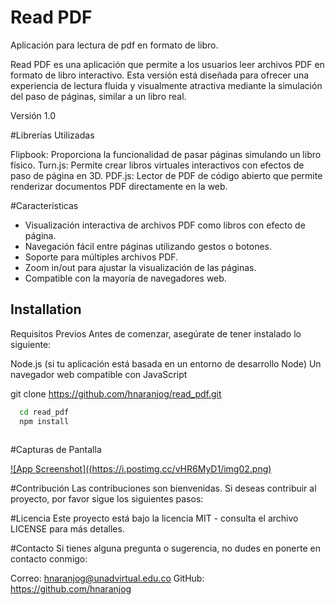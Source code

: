 # Read PDF

Aplicación para lectura de pdf en formato de libro.


Read PDF es una aplicación que permite a los usuarios leer archivos PDF en formato de libro interactivo. Esta versión está diseñada para ofrecer una experiencia de lectura fluida y visualmente atractiva mediante la simulación del paso de páginas, similar a un libro real.

Versión
1.0

#Librerías Utilizadas

Flipbook: Proporciona la funcionalidad de pasar páginas simulando un libro físico.
Turn.js: Permite crear libros virtuales interactivos con efectos de paso de página en 3D.
PDF.js: Lector de PDF de código abierto que permite renderizar documentos PDF directamente en la web.

#Características

* Visualización interactiva de archivos PDF como libros con efecto de página.
* Navegación fácil entre páginas utilizando gestos o botones.
* Soporte para múltiples archivos PDF.
* Zoom in/out para ajustar la visualización de las páginas.
* Compatible con la mayoría de navegadores web.

## Installation

Requisitos Previos
Antes de comenzar, asegúrate de tener instalado lo siguiente:

Node.js (si tu aplicación está basada en un entorno de desarrollo Node)
Un navegador web compatible con JavaScript

git clone https://github.com/hnaranjog/read_pdf.git

```bash
  cd read_pdf
  npm install
  
```

#Capturas de Pantalla

[![App Screenshot]((https://i.postimg.cc/vHR6MyD1/img02.png)](https://postimg.cc/Yj3SfJ6k)

#Contribución
Las contribuciones son bienvenidas. Si deseas contribuir al proyecto, por favor sigue los siguientes pasos:

#Licencia
Este proyecto está bajo la licencia MIT - consulta el archivo LICENSE para más detalles.

#Contacto
Si tienes alguna pregunta o sugerencia, no dudes en ponerte en contacto conmigo:

Correo: hnaranjog@unadvirtual.edu.co
GitHub: https://github.com/hnaranjog